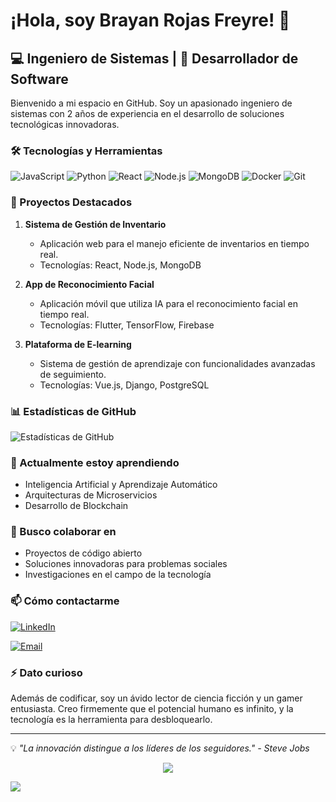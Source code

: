 # ¡Hola, soy Brayan Rojas Freyre! 👋

## 💻 Ingeniero de Sistemas | 🚀 Desarrollador de Software 
Bienvenido a mi espacio en GitHub. Soy un apasionado ingeniero de sistemas con 2 años de experiencia en el desarrollo de soluciones tecnológicas innovadoras.

### 🛠 Tecnologías y Herramientas

![JavaScript](https://img.shields.io/badge/-JavaScript-F7DF1E?style=flat-square&logo=javascript&logoColor=black)
![Python](https://img.shields.io/badge/-Python-3776AB?style=flat-square&logo=Python&logoColor=white)
![React](https://img.shields.io/badge/-React-61DAFB?style=flat-square&logo=react&logoColor=black)
![Node.js](https://img.shields.io/badge/-Node.js-339933?style=flat-square&logo=Node.js&logoColor=white)
![MongoDB](https://img.shields.io/badge/-MongoDB-47A248?style=flat-square&logo=mongodb&logoColor=white)
![Docker](https://img.shields.io/badge/-Docker-2496ED?style=flat-square&logo=docker&logoColor=white)
![Git](https://img.shields.io/badge/-Git-F05032?style=flat-square&logo=git&logoColor=white)

### 🌟 Proyectos Destacados

1. **Sistema de Gestión de Inventario**
   - Aplicación web para el manejo eficiente de inventarios en tiempo real.
   - Tecnologías: React, Node.js, MongoDB

2. **App de Reconocimiento Facial**
   - Aplicación móvil que utiliza IA para el reconocimiento facial en tiempo real.
   - Tecnologías: Flutter, TensorFlow, Firebase

3. **Plataforma de E-learning**
   - Sistema de gestión de aprendizaje con funcionalidades avanzadas de seguimiento.
   - Tecnologías: Vue.js, Django, PostgreSQL

### 📊 Estadísticas de GitHub

![Estadísticas de GitHub](https://github-readme-stats.vercel.app/api?username=BryanRF&show_icons=true&theme=radical)

### 🌱 Actualmente estoy aprendiendo

- Inteligencia Artificial y Aprendizaje Automático
- Arquitecturas de Microservicios
- Desarrollo de Blockchain

### 👯 Busco colaborar en

- Proyectos de código abierto
- Soluciones innovadoras para problemas sociales
- Investigaciones en el campo de la tecnología

### 📫 Cómo contactarme

[![LinkedIn](https://img.shields.io/badge/-LinkedIn-0077B5?style=flat-square&logo=LinkedIn&logoColor=white)]([https://www.linkedin.com/in/tu-perfil](https://www.linkedin.com/in/brayan-eduardo-rojas-freyre-41255414a/))

[![Email](https://img.shields.io/badge/-Email-D14836?style=flat-square&logo=Gmail&logoColor=white)](mailto:rfreyrebrayaned@gmail.com)

### ⚡ Dato curioso

Además de codificar, soy un ávido lector de ciencia ficción y un gamer entusiasta. Creo firmemente que el potencial humano es infinito, y la tecnología es la herramienta para desbloquearlo.

---

💡 *"La innovación distingue a los líderes de los seguidores." - Steve Jobs*
<!--tech stack icons-->
<p align="center">
  <a href="https://skillicons.dev">
    <img src="https://skillicons.dev/icons?i=git,aws,vue,c,cpp,css,discord,docker,dynamodb,firebase,github,html,java,js,kotlin,firebase,linux,mysql,nextjs,nodejs,postman,py,react,tailwind,ts,vscode&perline=14" />
  </a>
</p>






<!--horizontal divider(gradiant)-->
<img src="https://user-images.githubusercontent.com/73097560/115834477-dbab4500-a447-11eb-908a-139a6edaec5c.gif">

